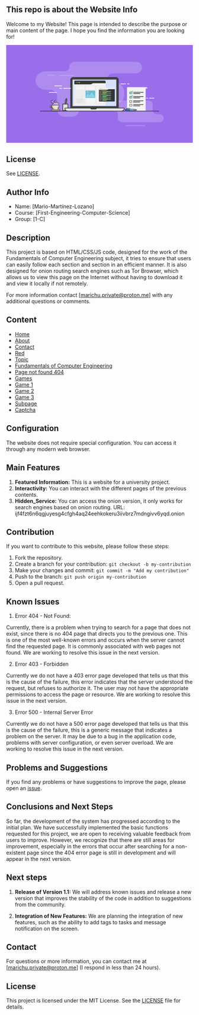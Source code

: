 ## This repo is about the Website Info

Welcome to my Website! This page is intended to describe the purpose or main content of the page. I hope you find the information you are looking for!


![Icono de C](PUBLIC/images/banner.png)

## License

See [LICENSE](LICENSE).


## Author Info

- Name: [Mario-Martínez-Lozano]
- Course: [First-Engineering-Computer-Science]
- Group: [1-C]


## Description

This project is based on HTML/CSS/JS code, designed for the work of the Fundamentals of Computer Engineering subject, 
it tries to ensure that users can easily follow each section and section in an efficient manner. It is also designed 
for onion routing search engines such as Tor Browser, which allows us to view this page on the Internet without having 
to download it and view it locally if not remotely.

For more information contact [marichu.private@proton.me] with any additional questions or comments.


## Content

- [Home](index.html)
- [About](about.html)
- [Contact](contact.html)
- [Red](red.html)
- [Topic](topic.html)
- [Fundamentals of Computer Engineering](fll.html)
- [Page not found 404](404.html)
- [Games](games.html)
- [Game 1](game-1.html)
- [Game 2](game-2.html)
- [Game 3](game-3.html)
- [Subpage](subpage.html)
- [Captcha](captcha.html)


## Configuration

The website does not require special configuration. You can access it through any modern web browser.


## Main Features

1. **Featured Information:** This is a website for a university project.
2. **Interactivity:** You can interact with the different pages of the previous contents.
3. **Hidden_Service:** You can access the onion version, it only works for search engines based on onion routing.
                       URL: ijf4fzt6n6qgjuyesg4cfgh4aq24eehkokeru3iivbrz7mdngivv6yqd.onion

## Contribution

If you want to contribute to this website, please follow these steps:

1. Fork the repository.
2. Create a branch for your contribution: `git checkout -b my-contribution`
3. Make your changes and commit: `git commit -m "Add my contribution"`
4. Push to the branch: `git push origin my-contribution`
5. Open a pull request.


## Known Issues

1. Error 404 - Not Found:

Currently, there is a problem when trying to search for a page that does not exist, since there is no 404 page that 
directs you to the previous one. This is one of the most well-known errors and occurs when the server cannot find the 
requested page. It is commonly associated with web pages not found. We are working to resolve this issue in the next version.

2. Error 403 - Forbidden

Currently we do not have a 403 error page developed that tells us that this is the cause of the failure, this error 
indicates that the server understood the request, but refuses to authorize it. The user may not have the appropriate 
permissions to access the page or resource. We are working to resolve this issue in the next version.

3. Error 500 - Internal Server Error

Currently we do not have a 500 error page developed that tells us that this is the cause of the failure, this is a generic 
message that indicates a problem on the server. It may be due to a bug in the application code, problems with server 
configuration, or even server overload. We are working to resolve this issue in the next version.


## Problems and Suggestions

If you find any problems or have suggestions to improve the page, please open an [issue](https://github.com/marichu-kt/Project-Web_UFV/issues).


## Conclusions and Next Steps

So far, the development of the system has progressed according to the initial plan. We have successfully implemented the basic functions requested for this project, we are open to receiving valuable feedback from users to improve. However, we recognize that there are still areas for improvement, especially in the errors that occur after searching for a non-existent page since the 404 error page is still in development and will appear in the next version.

## Next steps

1. **Release of Version 1.1:** We will address known issues and release a new version that improves the stability of the code in addition to suggestions from the community.

2. **Integration of New Features:** We are planning the integration of new features, such as the ability to add tags to tasks and message notification on the screen.


## Contact

For questions or more information, you can contact me at [marichu.private@proton.me] (I respond in less than 24 hours).


## License

This project is licensed under the MIT License. See the [LICENSE](LICENSE) file for details.

